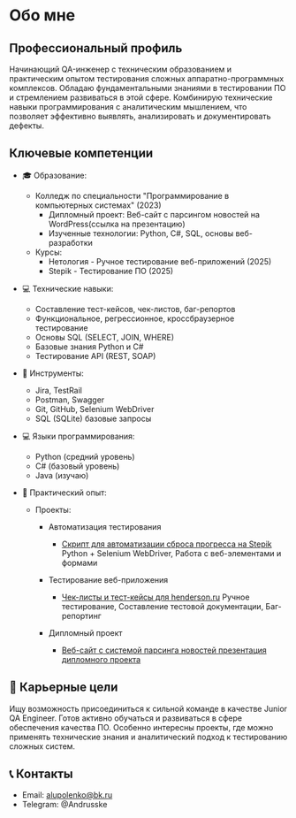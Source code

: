 # Обо мне

## Профессиональный профиль

Начинающий QA-инженер с техническим образованием и практическим опытом тестирования сложных аппаратно-программных комплексов. Обладаю фундаментальными знаниями в тестировании ПО и стремлением развиваться в этой сфере. Комбинирую технические навыки программирования с аналитическим мышлением, что позволяет эффективно выявлять, анализировать и документировать дефекты.

## Ключевые компетенции

- 🎓 Образование: 
  - Колледж по специальности "Программирование в компьютерных системах" (2023)
    * Дипломный проект: Веб-сайт с парсингом новостей на WordPress(ссылка на презентацию)
    * Изученные технологии: Python, C#, SQL, основы веб-разработки
  - Курсы:
    * Нетология - Ручное тестирование веб-приложений (2025)
    * Stepik - Тестирование ПО (2025)

- 💻 Технические навыки:
  - Составление тест-кейсов, чек-листов, баг-репортов
  - Функциональное, регрессионное, кроссбраузерное тестирование
  - Основы SQL (SELECT, JOIN, WHERE)
  - Базовые знания Python и C#
  - Тестирование API (REST, SOAP)
- 🔧 Инструменты:
  - Jira, TestRail
  - Postman, Swagger
  - Git, GitHub, Selenium WebDriver
  - SQL (SQLite) базовые запросы

 - 💻 Языки программирования:
   - Python (средний уровень)
   - C# (базовый уровень)
   - Java (изучаю)

   
- 💼 Практический опыт:
  - Проекты:
    - Автоматизация тестирования
      * [Скрипт для автоматизации сброса прогресса на Stepik](https://github.com/Andrussha3/stepik-courses-reset_progress) 
      Python + Selenium WebDriver, 
      Работа с веб-элементами и формами
    
    - Тестирование веб-приложения
      * [Чек-листы и тест-кейсы для henderson.ru](https://docs.google.com/spreadsheets/d/1z1c6tnLMEgzRCGO1ukNLIbdFZirbTknR/edit?gid=1417612499#gid=1417612499) 
      Ручное тестирование,
      Составление тестовой документации,
      Баг-репортинг
    - Дипломный проект
      * [Веб-сайт с системой парсинга новостей презентация дипломного проекта](https://docs.google.com/presentation/d/1A3aVNThZxGa4fXHqYKANHGCVWmGagc84/edit?usp=drive_link&ouid=105031347449869429958&rtpof=true&sd=true)
      


## 🎯 Карьерные цели

Ищу возможность присоединиться к сильной команде в качестве Junior QA Engineer. Готов активно обучаться и развиваться в сфере обеспечения качества ПО. Особенно интересны проекты, где можно применять технические знания и аналитический подход к тестированию сложных систем.

## 📞 Контакты
  * Email: alupolenko@bk.ru
  * Telegram: @Andrusske

